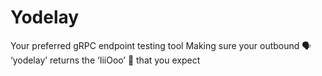 # Yodelay

Your preferred gRPC endpoint testing tool
Making sure your outbound 🗣️ ‘yodelay’ returns the ‘IiiOoo’ 📣 that you expect 
